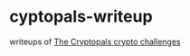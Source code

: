 # cyptopals-writeup
writeups of <a href="https://www.hackthebox.com/">The Cryptopals crypto challenges</a><br>
